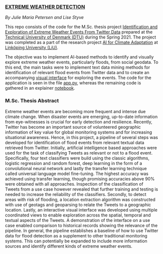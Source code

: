 ### [EXTREME WEATHER DETECTION](https://extremeweatherdetection.herokuapp.com/)

*By Julie Maria Petersen and Lise Styve*

This repo consists of the code for the M.Sc. thesis project [Identification and Exploration of Extreme Weather Events From Twitter Data](https://github.com/s153748/extreme-weather-detection/blob/main/thesis.pdf) prepared at the [Technical University of Denmark (DTU)](https://www.dtu.dk/) during the Spring 2021. The project was completed as a part of the research project [AI for Climate Adaptation](https://liu.se/en/research/ai4climateadaptation) at [Linköping University (LiU)](https://liu.se/). 

The objective was to implement AI-based methods to identify and visually explore extreme weather events, particularly floods, from social geodata. To this end, the main tasks were to implement text data mining methods for identification of relevant flood events from Twitter data and to create an accompanying [visual interface](https://extremeweatherdetection.herokuapp.com/) for exploring the events. The code for the application is seen in the file [app.py](https://github.com/s153748/extreme-weather-detection/blob/main/app.py), whereas the remaining code is gathered in an explainer [notebook](https://nbviewer.jupyter.org/github/s153748/extreme-weather-detection/blob/main/notebook.ipynb). 

### M.Sc. Thesis Abstract

Extreme weather events are becoming more frequent and intense due climate change. When disaster events are emerging, up-to-date information from eye-witnesses is crucial for early detection and resilience. Recently, Twitter has become an important source of volunteered geographic information of key value for global monitoring systems and for increasing situational awareness. Hence, in this project, a pipeline of several steps was developed for identification of flood events from relevant textual data retrieved from Twitter. Initially, artificial intelligence based approaches were used for the task of classifying Tweets as relevant or not to a flood event. Specifically, four text classifiers were build using the classic algorithms, logistic regression and random forest, deep learning in the form of a convolutional neural network and lastly the transfer learning technique called universal language model fine-tuning. The highest accuracy was achieved using transfer learning, though promising accuracies above 90% were obtained with all approaches. Inspection of the classification of Tweets from a use case however revealed that further training and testing is needed to increase the reliability of the classifiers. Secondly, to detect areas with risk of flooding, a location extraction algorithm was constructed with use of geotags and geoparsing to relate the Tweets to a geographic location. Lastly, an interactive visual interface was developed using multiple coordinated views to enable exploration across the spatial, temporal and textual aspects of the Tweets. A demonstration of the interface on a use case enabled comparison to historical records showing the relevance of the pipeline. In general, the pipeline establishes a baseline of how to use Twitter data for flood detection as a supplement to other traditional monitoring systems. This can potentially be expanded to include more information sources and identify different kinds of extreme weather events.
